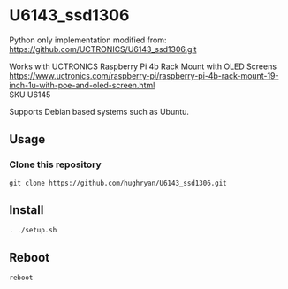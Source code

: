 # U6143_ssd1306
Python only implementation modified from: https://github.com/UCTRONICS/U6143_ssd1306.git

Works with UCTRONICS Raspberry Pi 4b Rack Mount with OLED Screens  
https://www.uctronics.com/raspberry-pi/raspberry-pi-4b-rack-mount-19-inch-1u-with-poe-and-oled-screen.html  
SKU U6145

Supports Debian based systems such as Ubuntu.

## Usage
###  Clone this repository 
```shell
git clone https://github.com/hughryan/U6143_ssd1306.git
```

## Install
```shell
. ./setup.sh
```

## Reboot
```shell
reboot
```
